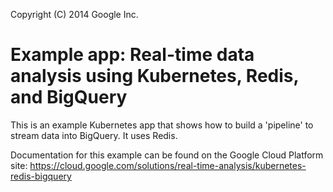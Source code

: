 
Copyright (C) 2014 Google Inc.

# Example app: Real-time data analysis using Kubernetes, Redis, and BigQuery

This is an example Kubernetes app that shows how to build a 'pipeline' to stream data into BigQuery. It uses Redis.

Documentation for this example can be found on the Google Cloud Platform site:
https://cloud.google.com/solutions/real-time-analysis/kubernetes-redis-bigquery
